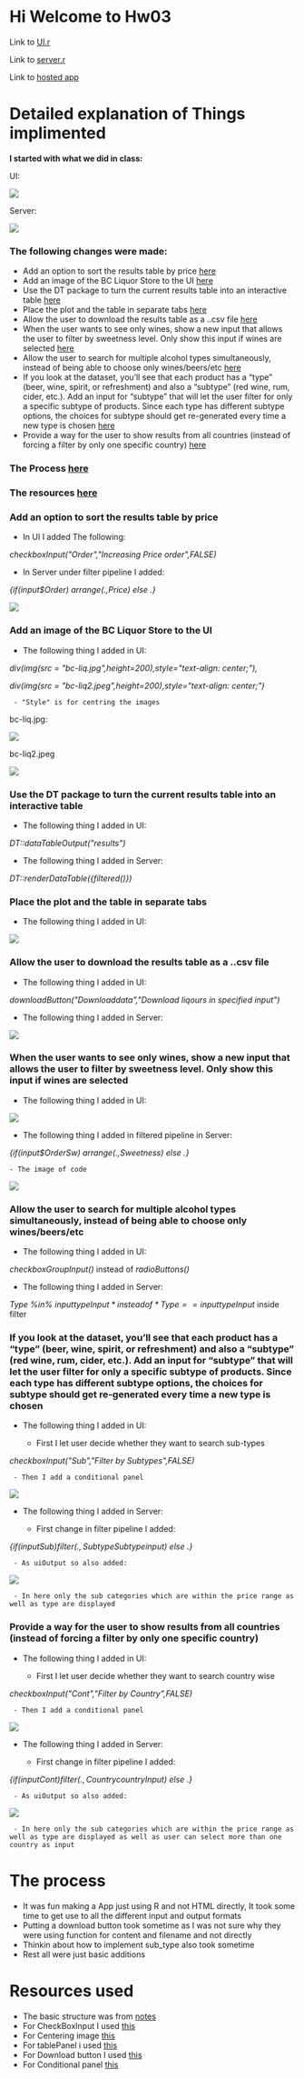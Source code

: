 # Hi Welcome to Hw03 

Link to [UI.r](https://github.com/vibudh2209/STAT547M-hw-Agrawal-Vibudh/blob/master/hw03/app/ui.r)

Link to [server.r](https://github.com/vibudh2209/STAT547M-hw-Agrawal-Vibudh/blob/master/hw03/app/server.r)

Link to [hosted app](https://vibudh-applications.shinyapps.io/BC_Liqour/)

# Detailed explanation of Things implimented

**I started with what we did in class:**

UI:

![](https://github.com/vibudh2209/STAT547M-hw-Agrawal-Vibudh/blob/master/hw03/Extra_Images/UI.png?raw=true)

Server:

![](https://github.com/vibudh2209/STAT547M-hw-Agrawal-Vibudh/blob/master/hw03/Extra_Images/Server.png?raw=true)

### The following changes were made:

- Add an option to sort the results table by price [here](#Head1)
- Add an image of the BC Liquor Store to the UI [here](#Head2)
- Use the DT package to turn the current results table into an interactive table [here](#Head3)
- Place the plot and the table in separate tabs [here](#Head4)
- Allow the user to download the results table as a ..csv file [here](#Head5)
- When the user wants to see only wines, show a new input that allows the user to filter by sweetness level. Only show this input if wines are selected [here](#Head6)
- Allow the user to search for multiple alcohol types simultaneously, instead of being able to choose only wines/beers/etc [here](#Head7)
- If you look at the dataset, you’ll see that each product has a “type” (beer, wine, spirit, or refreshment) and also a “subtype” (red wine, rum, cider, etc.). Add an input for “subtype” that will let the user filter for only a specific subtype of products. Since each type has different subtype options, the choices for subtype should get re-generated every time a new type is chosen [here](#Head8)
- Provide a way for the user to show results from all countries (instead of forcing a filter by only one specific country) [here](#Head9)


### The Process [here](#Head)

### The resources [here](#Headd)


<a name=Head1>
</a>

### Add an option to sort the results table by price

- In UI I added The following:

*checkboxInput("Order","Increasing Price order",FALSE)*

- In Server under filter pipeline I added:

*{if(input$Order) arrange(.,Price) else .}*

![](https://github.com/vibudh2209/STAT547M-hw-Agrawal-Vibudh/blob/master/hw03/Extra_Images/Price_sort.png?raw=true)



<a name=Head2>
</a>

### Add an image of the BC Liquor Store to the UI

- The following thing I added in UI:

*div(img(src = "bc-liq.jpg",height=200),style="text-align: center;"),*

*div(img(src = "bc-liq2.jpeg",height=200),style="text-align: center;")*

     - "Style" is for centring the images

bc-liq.jpg:

![](https://github.com/vibudh2209/STAT547M-hw-Agrawal-Vibudh/blob/master/hw03/app/www/bc-liq.jpg?raw=true)


bc-liq2.jpeg

![](https://github.com/vibudh2209/STAT547M-hw-Agrawal-Vibudh/blob/master/hw03/app/www/bc-liq2.jpeg?raw=true)


<a name=Head3>
</a>

### Use the DT package to turn the current results table into an interactive table

- The following thing I added in UI:

*DT::dataTableOutput("results")*

- The following thing I added in Server:

*DT::renderDataTable({filtered()})*

<a name=Head4>
</a>

### Place the plot and the table in separate tabs

- The following thing I added in UI:

![](https://github.com/vibudh2209/STAT547M-hw-Agrawal-Vibudh/blob/master/hw03/Extra_Images/Sep_tabs.png?raw=true)

<a name=Head5>
</a>

### Allow the user to download the results table as a ..csv file

- The following thing I added in UI:

*downloadButton("Downloaddata","Download liqours in specified input")*

- The following thing I added in Server:

![](https://github.com/vibudh2209/STAT547M-hw-Agrawal-Vibudh/blob/master/hw03/Extra_Images/Download_tab.png?raw=true)


<a name=Head6>
</a>

### When the user wants to see only wines, show a new input that allows the user to filter by sweetness level. Only show this input if wines are selected

- The following thing I added in UI:

![](https://github.com/vibudh2209/STAT547M-hw-Agrawal-Vibudh/blob/master/hw03/Extra_Images/Sweet_tab.png?raw=true)

- The following thing I added in filtered pipeline in Server:

*{if(input$OrderSw) arrange(.,Sweetness) else .}*

    - The image of code

![](https://github.com/vibudh2209/STAT547M-hw-Agrawal-Vibudh/blob/master/hw03/Extra_Images/Sweetser.png?raw=true)


<a name=Head7>
</a>

### Allow the user to search for multiple alcohol types simultaneously, instead of being able to choose only wines/beers/etc

- The following thing I added in UI:

*checkboxGroupInput()* instead of *radioButtons()*

- The following thing I added in Server:

*Type %in% input$typeInput* instead of *Type == input$typeInput* inside filter


<a name=Head8>
</a>

### If you look at the dataset, you’ll see that each product has a “type” (beer, wine, spirit, or refreshment) and also a “subtype” (red wine, rum, cider, etc.). Add an input for “subtype” that will let the user filter for only a specific subtype of products. Since each type has different subtype options, the choices for subtype should get re-generated every time a new type is chosen

- The following thing I added in UI:

     - First I let user decide whether they want to search sub-types

*checkboxInput("Sub","Filter by Subtypes",FALSE)*

     - Then I add a conditional panel 

![](https://github.com/vibudh2209/STAT547M-hw-Agrawal-Vibudh/blob/master/hw03/Extra_Images/Subtyp.png?raw=true)

- The following thing I added in Server:

     - First change in filter pipeline I added:

*{if(input$Sub) filter(.,Subtype %in% input$Subtypeinput) else .}*

     - As uiOutput so also added:

![](https://github.com/vibudh2209/STAT547M-hw-Agrawal-Vibudh/blob/master/hw03/Extra_Images/SubtypSer.png?raw=true)

     - In here only the sub categories which are within the price range as well as type are displayed


<a name=Head9>
</a>

### Provide a way for the user to show results from all countries (instead of forcing a filter by only one specific country)

- The following thing I added in UI:

     - First I let user decide whether they want to search country wise

*checkboxInput("Cont","Filter by Country",FALSE)*

     - Then I add a conditional panel 

![](https://github.com/vibudh2209/STAT547M-hw-Agrawal-Vibudh/blob/master/hw03/Extra_Images/country.png?raw=true)

- The following thing I added in Server:

     - First change in filter pipeline I added:

*{if(input$Cont) filter(.,Country %in% input$countryInput) else .}*

     - As uiOutput so also added:

![](https://github.com/vibudh2209/STAT547M-hw-Agrawal-Vibudh/blob/master/hw03/Extra_Images/country1.png?raw=true)

     - In here only the sub categories which are within the price range as well as type are displayed as well as user can select more than one country as input

<a name=Head>
</a>

# The process

- It was fun making a App just using R and not HTML directly, It took some time to get use to all the different input and output formats
- Putting a download button took sometime as I was not sure why they were using function for content and filename and not directly
- Thinkin about how to implement sub_type also took sometime
- Rest all were just basic additions

<a name=Headd>
</a>

# Resources used

- The basic structure was from [notes](http://stat545.com/shiny01_activity.html#final-shiny-app-code)
- For CheckBoxInput I used [this](https://shiny.rstudio.com/reference/shiny/latest/checkboxInput.html)
- For Centering image [this](https://stackoverflow.com/questions/34663099/how-to-center-an-image-in-a-shiny-app)
- For tablePanel i used [this](https://shiny.rstudio.com/reference/shiny/1.0.5/tabsetPanel.html)
- For Download button I used [this](https://shiny.rstudio.com/reference/shiny/0.14/downloadHandler.html)
- For Conditional panel [this](https://shiny.rstudio.com/reference/shiny/0.11/conditionalPanel.html)



